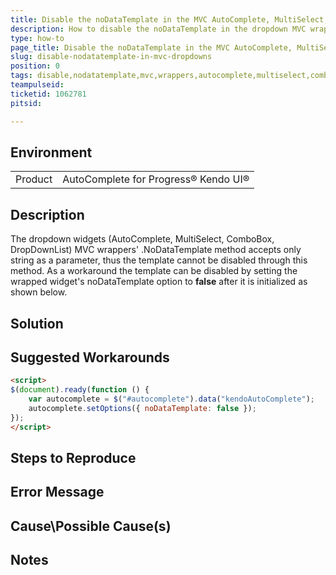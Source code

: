 ```yaml
---
title: Disable the noDataTemplate in the MVC AutoComplete, MultiSelect, ComboBox or DropDownList
description: How to disable the noDataTemplate in the dropdown MVC wrappers (AutoComplete, MultiSelect, ComboBox, DropDownList)
type: how-to
page_title: Disable the noDataTemplate in the MVC AutoComplete, MultiSelect, ComboBox, DropDownList
slug: disable-nodatatemplate-in-mvc-dropdowns
position: 0
tags: disable,nodatatemplate,mvc,wrappers,autocomplete,multiselect,combobox,dropdownlist
teampulseid:
ticketid: 1062781
pitsid:

---
```


## Environment
<table>
 <tr>
  <td>Product</td>
  <td>AutoComplete for Progress® Kendo UI®</td>
 </tr>
</table>


## Description

The dropdown widgets (AutoComplete, MultiSelect, ComboBox, DropDownList) MVC wrappers' .NoDataTemplate method accepts only string as a parameter, thus the template cannot be disabled through this method. As a workaround the template can be disabled by setting the wrapped widget's noDataTemplate option to **false** after it is initialized as shown below.

## Solution

## Suggested Workarounds

```html
<script>
$(document).ready(function () {
    var autocomplete = $("#autocomplete").data("kendoAutoComplete");
    autocomplete.setOptions({ noDataTemplate: false });
});
</script>
```

## Steps to Reproduce

## Error Message

## Cause\Possible Cause(s)

## Notes
